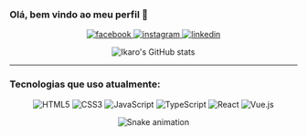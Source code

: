 ### Olá, bem vindo ao meu perfil 🤙

<p align="center">
  <a href="https://www.facebook.com/ikarochagas/">
    <img src="https://img.shields.io/badge/Facebook-1877F2?style=for-the-badge&logo=facebook&logoColor=white" alt="facebook"/>
  </a>
  <a href="https://www.instagram.com/ikarochagas/">
    <img src="https://img.shields.io/badge/Instagram-E4405F?style=for-the-badge&logo=instagram&logoColor=white" alt="instagram"/>
  </a>
  <a href="https://www.linkedin.com/in/%C3%ADkaro-chagas-60814414a/">
    <img src="https://img.shields.io/badge/LinkedIn-0077B5?style=for-the-badge&logo=linkedin&logoColor=white" alt="linkedin"/>
  </a>
</p>

<p align="center">
  <img src="https://github-readme-stats.vercel.app/api?username=IkaroChagas&show_icons=true&theme=onedark" alt="Ikaro's GitHub stats"/>
</p>

---

### Tecnologias que uso atualmente:

<p align="center">
  <img alt="HTML5"    src="https://img.shields.io/badge/HTML5-E34F26?style=for-the-badge&logo=html5&logoColor=white"/>
  <img alt="CSS3"     src="https://img.shields.io/badge/CSS3-1572B6?style=for-the-badge&logo=css3&logoColor=white"/>
  <img alt="JavaScript" src="https://img.shields.io/badge/JavaScript-F7DF1E?style=for-the-badge&logo=javascript&logoColor=black"/>
  <img alt="TypeScript" src="https://img.shields.io/badge/TypeScript-007ACC?style=for-the-badge&logo=typescript&logoColor=white"/>
  <img alt="React"     src="https://img.shields.io/badge/React-20232A?style=for-the-badge&logo=react&logoColor=61DAFB"/>
  <img alt="Vue.js"    src="https://img.shields.io/badge/Vue.js-35495E?style=for-the-badge&logo=vuedotjs&logoColor=4FC08D"/>
</p>

<p align="center">
  <img src="https://github.com/danielbped/danielbped/blob/output/github-contribution-grid-snake.svg" alt="Snake animation"/>
</p>
